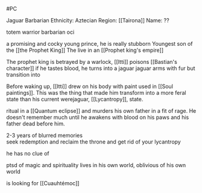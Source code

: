 #PC

Jaguar Barbarian
Ethnicity: Aztecian
Region: [[Tairona]]
Name: ??

totem warrior barbarian oci 

a promising and cocky young prince, he is really stubborn 
Youngest son of the [[the Prophet King]]
The live in an [[Prophet king's empire]]

The prophet king is betrayed by a warlock, [[Itti]]
poisons [[Bastian's character]]
if he tastes blood, he turns into a jaguar
jaguar arms with fur but transition into 

Before waking up, [[Itti]] drew on his body with paint used in [[Soul paintings]]. This was the thing that made him transform into a more feral state than his current werejaguar, [[Lycantropy]], state.


ritual in a [[Quantum eclipse]] and murders his own father in a fit of rage. He doesn't remember much until he awakens with blood on his paws and his father dead before him.

2-3 years of blurred memories  
seek redemption and reclaim the throne and get rid of your lycantropy

he has no clue of 

ptsd of magic and spirituality
lives in his own world, oblivious of his own world


is looking for [[Cuauhtémoc]]


